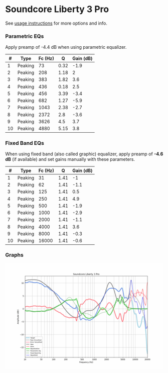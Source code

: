 # Soundcore Liberty 3 Pro
See [usage instructions](https://github.com/jaakkopasanen/AutoEq#usage) for more options and info.

### Parametric EQs
Apply preamp of -4.4 dB when using parametric equalizer.

|   # | Type    |   Fc (Hz) |    Q |   Gain (dB) |
|-----|---------|-----------|------|-------------|
|   1 | Peaking |        73 | 0.32 |        -1.9 |
|   2 | Peaking |       208 | 1.18 |         2   |
|   3 | Peaking |       383 | 1.82 |         3.6 |
|   4 | Peaking |       436 | 0.18 |         2.5 |
|   5 | Peaking |       456 | 3.39 |        -3.4 |
|   6 | Peaking |       682 | 1.27 |        -5.9 |
|   7 | Peaking |      1043 | 2.38 |        -2.7 |
|   8 | Peaking |      2372 | 2.8  |        -3.6 |
|   9 | Peaking |      3626 | 4.5  |         3.7 |
|  10 | Peaking |      4880 | 5.15 |         3.8 |

### Fixed Band EQs
When using fixed band (also called graphic) equalizer, apply preamp of **-4.6 dB** (if available) and set gains manually with these parameters.

|   # | Type    |   Fc (Hz) |    Q |   Gain (dB) |
|-----|---------|-----------|------|-------------|
|   1 | Peaking |        31 | 1.41 |        -1   |
|   2 | Peaking |        62 | 1.41 |        -1.1 |
|   3 | Peaking |       125 | 1.41 |         0.5 |
|   4 | Peaking |       250 | 1.41 |         4.9 |
|   5 | Peaking |       500 | 1.41 |        -1.9 |
|   6 | Peaking |      1000 | 1.41 |        -2.9 |
|   7 | Peaking |      2000 | 1.41 |        -1.1 |
|   8 | Peaking |      4000 | 1.41 |         3.6 |
|   9 | Peaking |      8000 | 1.41 |        -0.3 |
|  10 | Peaking |     16000 | 1.41 |        -0.6 |

### Graphs
![](./Soundcore%20Liberty%203%20Pro.png)

